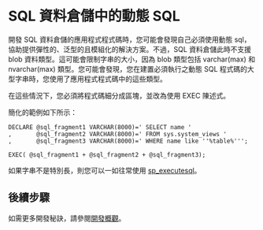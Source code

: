 <properties
   pageTitle="SQL 資料倉儲中的動態 SQL | Microsoft Azure"
   description="使用 Azure SQL 資料倉儲中的動態 SQL 以開發解決方案的秘訣。"
   services="sql-data-warehouse"
   documentationCenter="NA"
   authors="jrowlandjones"
   manager="barbkess"
   editor=""/>

<tags
   ms.service="sql-data-warehouse"
   ms.devlang="NA"
   ms.topic="article"
   ms.tgt_pltfrm="NA"
   ms.workload="data-services"
   ms.date="06/26/2015"
   ms.author="JRJ@BigBangData.co.uk;barbkess"/>

# SQL 資料倉儲中的動態 SQL
開發 SQL 資料倉儲的應用程式程式碼時，您可能會發現自己必須使用動態 sql，協助提供彈性的、泛型的且模組化的解決方案。不過，SQL 資料倉儲此時不支援 blob 資料類型。這可能會限制字串的大小，因為 blob 類型包括 varchar(max) 和 nvarchar(max) 類型。您可能會發現，您在建置必須執行之動態 SQL 程式碼的大型字串時，您使用了應用程式程式碼中的這些類型。

在這些情況下，您必須將程式碼細分成區塊，並改為使用 EXEC 陳述式。

簡化的範例如下所示：

```
DECLARE @sql_fragment1 VARCHAR(8000)=' SELECT name '
,       @sql_fragment2 VARCHAR(8000)=' FROM sys.system_views '
,       @sql_fragment3 VARCHAR(8000)=' WHERE name like ''%table%''';

EXEC( @sql_fragment1 + @sql_fragment2 + @sql_fragment3);
```

如果字串不是特別長，則您可以一如往常使用 [sp_executesql][]。


## 後續步驟
如需更多開發秘訣，請參閱[開發概觀][]。

<!--Image references-->

<!--Article references-->
[開發概觀]: sql-data-warehouse-overview-develop.md

<!--MSDN references-->
[sp_executesql]: https://msdn.microsoft.com/zh-tw/library/ms188001.aspx

<!--Other Web references-->

<!---HONumber=July15_HO1-->